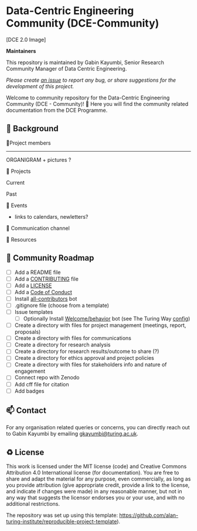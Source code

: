 # Data-Centric Engineering Community (DCE-Community)

[DCE 2.0 Image]

**Maintainers**

This repository is maintained by Gabin Kayumbi, Senior Research Community Manager of Data Centric Engineering.

*Please create [an issue](../../issues) to report any bug, or share suggestions for the development of this project.*

Welcome to community repository for the Data-Centric Engineering Community (DCE - Community)! 🎉 Here you will find the community related documentation from the DCE Programme.

🎯 Background
---
🎯Project members

---
ORGANIGRAM + pictures ?

🎯 Projects

Current 

Past

🎯 Events

- links to calendars, newletters?

🎯 Communication channel


🎯 Resources


🎯 Community Roadmap
---

- [ ] Add a README file
- [ ] Add a [CONTRIBUTING](CONTRIBUTING.md) file
- [ ] Add a [LICENSE](LICENSE.md)
- [ ] Add a [Code of Conduct](CODE_OF_CONDUCT.md)
- [ ] Install [all-contributors](https://allcontributors.org/) bot
- [ ] .gitignore file (choose from a template)
- [ ] Issue templates
    - [ ] Optionally Install [Welcome/behavior](https://github.com/behaviorbot/welcome) bot (see The Turing Way [config](https://github.com/alan-turing-institute/the-turing-way/blob/main/.github/config.yml))
- [ ] Create a directory with files for project management (meetings, report, proposals)
- [ ] Create a directory with files for communications
- [ ] Create a directory for research analysis
- [ ] Create a directory for research results/outcome to share (?)
- [ ] Create a directory for ethics approval and project policies
- [ ] Create a directory with files for stakeholders info and nature of engagement
- [ ] Connect repo with Zenodo
- [ ] Add cff file for citation
- [ ] Add badges

📫 Contact
---

For any organisation related queries or concerns, you can directly reach out to Gabin Kayumbi by emailing [gkayumbi@turing.ac.uk](mailto:gkayumbi@turing.ac.uk).

♻️ License
---

This work is licensed under the MIT license (code) and Creative Commons Attribution 4.0 International license (for documentation).
You are free to share and adapt the material for any purpose, even commercially,
as long as you provide attribution (give appropriate credit, provide a link to the license,
and indicate if changes were made) in any reasonable manner, but not in any way that suggests the
licensor endorses you or your use, and with no additional restrictions.

The repository was set up using this template: https://github.com/alan-turing-institute/reproducible-project-template).

